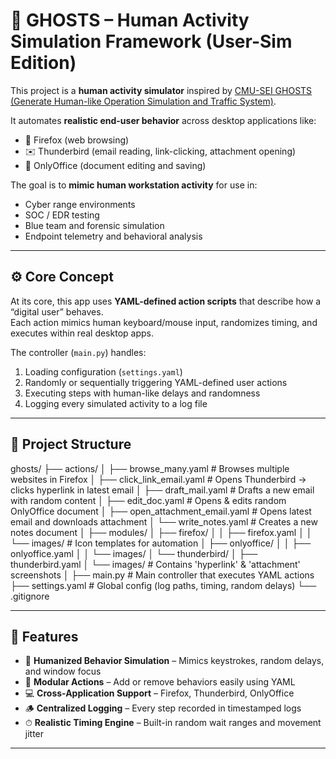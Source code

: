 # 👻 GHOSTS – Human Activity Simulation Framework (User-Sim Edition)

This project is a **human activity simulator** inspired by [CMU-SEI GHOSTS (Generate Human-like Operation Simulation and Traffic System)](https://github.com/cmu-sei/GHOSTS).

It automates **realistic end-user behavior** across desktop applications like:
- 🦊 Firefox (web browsing)
- ✉️ Thunderbird (email reading, link-clicking, attachment opening)
- 📝 OnlyOffice (document editing and saving)

The goal is to **mimic human workstation activity** for use in:
- Cyber range environments
- SOC / EDR testing
- Blue team and forensic simulation
- Endpoint telemetry and behavioral analysis

---

## ⚙️ Core Concept

At its core, this app uses **YAML-defined action scripts** that describe how a “digital user” behaves.  
Each action mimics human keyboard/mouse input, randomizes timing, and executes within real desktop apps.

The controller (`main.py`) handles:
1. Loading configuration (`settings.yaml`)
2. Randomly or sequentially triggering YAML-defined user actions
3. Executing steps with human-like delays and randomness
4. Logging every simulated activity to a log file

---

## 📂 Project Structure

ghosts/
├── actions/
│   ├── browse_many.yaml            # Browses multiple websites in Firefox
│   ├── click_link_email.yaml       # Opens Thunderbird → clicks hyperlink in latest email
│   ├── draft_mail.yaml             # Drafts a new email with random content
│   ├── edit_doc.yaml               # Opens & edits random OnlyOffice document
│   ├── open_attachment_email.yaml  # Opens latest email and downloads attachment
│   └── write_notes.yaml            # Creates a new notes document
│
├── modules/
│   ├── firefox/
│   │   ├── firefox.yaml
│   │   └── images/                 # Icon templates for automation
│   ├── onlyoffice/
│   │   ├── onlyoffice.yaml
│   │   └── images/
│   └── thunderbird/
│       ├── thunderbird.yaml
│       └── images/                 # Contains 'hyperlink' & 'attachment' screenshots
│
├── main.py                         # Main controller that executes YAML actions
├── settings.yaml                   # Global config (log paths, timing, random delays)
└── .gitignore


---

## 🧩 Features

- 🧍 **Humanized Behavior Simulation** – Mimics keystrokes, random delays, and window focus  
- 🔁 **Modular Actions** – Add or remove behaviors easily using YAML  
- 💻 **Cross-Application Support** – Firefox, Thunderbird, OnlyOffice  
- 🪵 **Centralized Logging** – Every step recorded in timestamped logs  
- ⏱ **Realistic Timing Engine** – Built-in random wait ranges and movement jitter  

---
